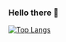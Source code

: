 ### Hello there 👋
[![Top Langs](https://github-readme-stats.vercel.app/api/top-langs/?username=Apteno-dytes&layout=compact)](https://github.com/anuraghazra/github-readme-stats)

<!--
**Apteno-dytes/Apteno-dytes** is a ✨ _special_ ✨ repository because its `README.md` (this file) appears on your GitHub profile.

Here are some ideas to get you started:

- 🔭 I’m currently working on ...
- 🌱 I’m currently learning ...
- 👯 I’m looking to collaborate on ...
- 🤔 I’m looking for help with ...
- 💬 Ask me about ...
- 📫 How to reach me: ...
- 😄 Pronouns: ...
- ⚡ Fun fact: ...
-->
